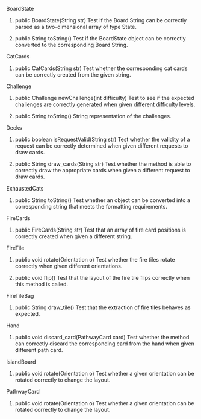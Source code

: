 BoardState
1. public BoardState(String str)
   Test if the Board String can be correctly parsed as a two-dimensional array of type State.

2. public String toString()
   Test if the BoardState object can be correctly converted to the corresponding Board String.

CatCards
1. public CatCards(String str)
   Test whether the corresponding cat cards can be correctly created from the given string.

Challenge
1. public Challenge newChallenge(int difficulty)
   Test to see if the expected challenges are correctly generated when given different difficulty levels.

2. public String toString()
   String representation of the challenges.

Decks
1. public boolean isRequestValid(String str)
   Test whether the validity of a request can be correctly determined when given different requests to draw cards.

2. public String draw_cards(String str)
   Test whether the method is able to correctly draw the appropriate cards when given a different request to draw cards.


ExhaustedCats
1. public String toString()
   Test whether an object can be converted into a corresponding string that meets the formatting requirements.



FireCards
1. public FireCards(String str)
   Test that an array of fire card positions is correctly created when given a different string.



FireTile
1. public void rotate(Orientation o)
   Test whether the fire tiles rotate correctly when given different orientations.

2. public void flip()
   Test that the layout of the fire tile flips correctly when this method is called.



FireTileBag
1. public String draw_tile()
   Test that the extraction of fire tiles behaves as expected.



Hand
1. public void discard_card(PathwayCard card)
   Test whether the method can correctly discard the corresponding card from the hand when given different path card.



IslandBoard
1. public void rotate(Orientation o)
   Test whether a given orientation can be rotated correctly to change the layout.



PathwayCard
1. public void rotate(Orientation o)
   Test whether a given orientation can be rotated correctly to change the layout.